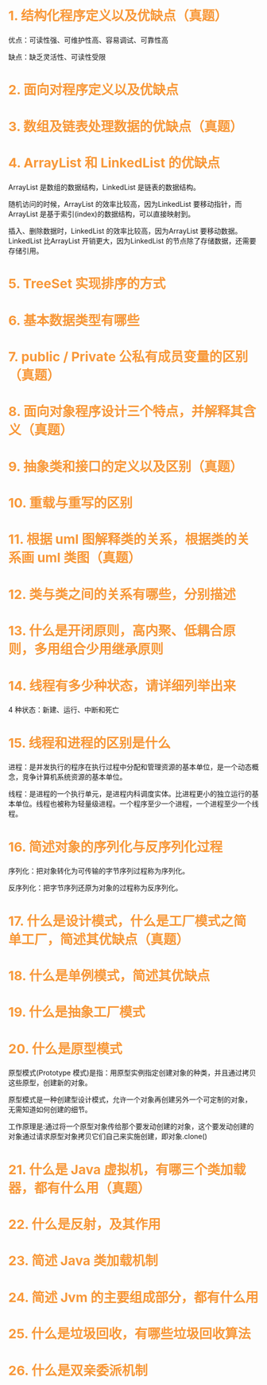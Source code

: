 
## 1. 结构化程序定义以及优缺点（真题）
优点：可读性强、可维护性高、容易调试、可靠性高

缺点：缺乏灵活性、可读性受限

## 2. 面向对程序定义以及优缺点

## 3. 数组及链表处理数据的优缺点（真题）

## 4. ArrayList 和 LinkedList 的优缺点
ArrayList 是数组的数据结构，LinkedList 是链表的数据结构。

随机访问的时候，ArrayList 的效率比较高，因为LinkedList 要移动指针，而ArrayList 是基于索引(index)的数据结构，可以直接映射到。

插入、删除数据时，LinkedList 的效率比较高，因为ArrayList 要移动数据。LinkedList 比ArrayList 开销更大，因为LinkedList 的节点除了存储数据，还需要存储引用。

## 5. TreeSet 实现排序的方式

## 6. 基本数据类型有哪些

## 7. public / Private 公私有成员变量的区别（真题）

## 8. 面向对象程序设计三个特点，并解释其含义（真题）

## 9. 抽象类和接口的定义以及区别（真题）

## 10. 重载与重写的区别

## 11. 根据 uml 图解释类的关系，根据类的关系画 uml 类图（真题）

## 12. 类与类之间的关系有哪些，分别描述

## 13. 什么是开闭原则，高内聚、低耦合原则，多用组合少用继承原则

## 14. 线程有多少种状态，请详细列举出来
4 种状态：新建、运行、中断和死亡

## 15. 线程和进程的区别是什么
进程：是并发执行的程序在执行过程中分配和管理资源的基本单位，是一个动态概念，竞争计算机系统资源的基本单位。

线程：是进程的一个执行单元，是进程内科调度实体。比进程更小的独立运行的基本单位。线程也被称为轻量级进程。一个程序至少一个进程，一个进程至少一个线程。

## 16. 简述对象的序列化与反序列化过程
序列化：把对象转化为可传输的字节序列过程称为序列化。

反序列化：把字节序列还原为对象的过程称为反序列化。

## 17. 什么是设计模式，什么是工厂模式之简单工厂，简述其优缺点（真题）

## 18. 什么是单例模式，简述其优缺点

## 19. 什么是抽象工厂模式

## 20. 什么是原型模式
原型模式(Prototype 模式)是指：用原型实例指定创建对象的种类，并且通过拷贝这些原型，创建新的对象。

原型模式是一种创建型设计模式，允许一个对象再创建另外一个可定制的对象， 无需知道如何创建的细节。

工作原理是:通过将一个原型对象传给那个要发动创建的对象，这个要发动创建的对象通过请求原型对象拷贝它们自己来实施创建，即对象.clone()

## 21. 什么是 Java 虚拟机，有哪三个类加载器，都有什么用（真题）

## 22. 什么是反射，及其作用

## 23. 简述 Java 类加载机制

## 24. 简述 Jvm 的主要组成部分，都有什么用

## 25. 什么是垃圾回收，有哪些垃圾回收算法

## 26. 什么是双亲委派机制


<style scoped>

h2{font-size:26px;color: rgb(248, 152, 57);}

</style>